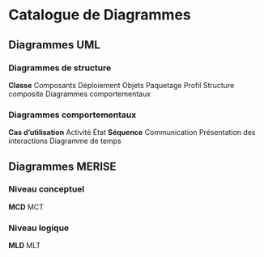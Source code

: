# Catalogue de Diagrammes

## Diagrammes UML

### Diagrammes de structure

**Classe**
Composants
Déploiement
Objets
Paquetage
Profil
Structure composite
Diagrammes comportementaux

### Diagrammes comportementaux

**Cas d’utilisation**
Activité
État
**Séquence**
Communication
Présentation des interactions
Diagramme de temps

## Diagrammes MERISE

### Niveau conceptuel

**MCD**
MCT

### Niveau logique

**MLD**
MLT